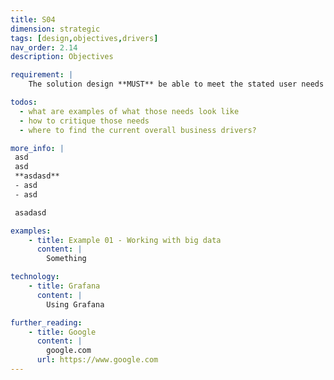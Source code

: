 ```yaml
---
title: S04
dimension: strategic
tags: [design,objectives,drivers]
nav_order: 2.14
description: Objectives

requirement: |
    The solution design **MUST** be able to meet the stated user needs and overall business objectives/drivers 

todos:
  - what are examples of what those needs look like
  - how to critique those needs
  - where to find the current overall business drivers?

more_info: |
 asd
 asd
 **asdasd**
 - asd 
 - asd

 asadasd

examples: 
    - title: Example 01 - Working with big data
      content: |
        Something

technology:
    - title: Grafana
      content: |
        Using Grafana

further_reading:
    - title: Google
      content: |
        google.com
      url: https://www.google.com
---
```

